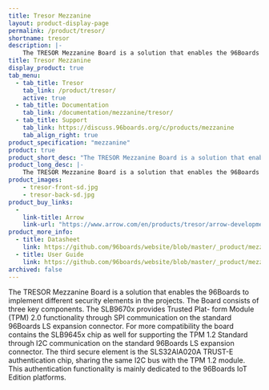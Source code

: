 ```yaml
---
title: Tresor Mezzanine
layout: product-display-page
permalink: /product/tresor/
shortname: tresor
description: |-
    The TRESOR Mezzanine Board is a solution that enables the 96Boards to implement different security elements in the projects. The Board consists of three key components. The SLB9670x provides Trusted Plat- form Module (TPM) 2.0 functionality through SPI communication on the standard 96Boards LS expansion connector. For more compatibility the board contains the SLB9645x chip as well for supporting the TPM 1.2 Standard through I2C communication on the standard 96Boards LS expansion connector. The third secure element is the SLS32AIA020A TRUST-E authentication chip, sharing the same I2C bus with the TPM 1.2 module. This authentication functionality is mainly dedicated to the 96Boards IoT Edition platforms.
title: Tresor Mezzanine
display_product: true
tab_menu:
  - tab_title: Tresor
    tab_link: /product/tresor/
    active: true
  - tab_title: Documentation
    tab_link: /documentation/mezzanine/tresor/
  - tab_title: Support
    tab_link: https://discuss.96boards.org/c/products/mezzanine
    tab_align_right: true
product_specification: "mezzanine"
product: true
product_short_desc: "The TRESOR Mezzanine Board is a solution that enables the 96Boards to implement different security elements in the projects."
product_long_desc: |-
    The TRESOR Mezzanine Board is a solution that enables the 96Boards to implement different security elements in the projects. The Board consists of three key components. The SLB9670x provides Trusted Plat- form Module (TPM) 2.0 functionality through SPI communication on the standard 96Boards LS expansion connector. For more compatibility the board contains the SLB9645x chip as well for supporting the TPM 1.2 Standard through I2C communication on the standard 96Boards LS expansion connector. The third secure element is the SLS32AIA020A TRUST-E authentication chip, sharing the same I2C bus with the TPM 1.2 module. This authentication functionality is mainly dedicated to the 96Boards IoT Edition platforms.
product_images:
    - tresor-front-sd.jpg
    - tresor-back-sd.jpg
product_buy_links:
  -
    link-title: Arrow
    link-url: "https://www.arrow.com/en/products/tresor/arrow-development-tools"
product_more_info:
  - title: Datasheet
    link: https://github.com/96boards/website/blob/master/_product/mezzanine/tresor/files/tresor-datasheet.pdf/
  - title: User Guide
    link: https://github.com/96boards/website/blob/master/_product/mezzanine/tresor/files/tresor-user-guide.pdf/
archived: false
---
```


The TRESOR Mezzanine Board is a solution that enables the 96Boards to implement different security elements in the projects. The Board consists of three key components. The SLB9670x provides Trusted Plat- form Module (TPM) 2.0 functionality through SPI communication on the standard 96Boards LS expansion connector. For more compatibility the board contains the SLB9645x chip as well for supporting the TPM 1.2 Standard through I2C communication on the standard 96Boards LS expansion connector. The third secure element is the SLS32AIA020A TRUST-E authentication chip, sharing the same I2C bus with the TPM 1.2 module. This authentication functionality is mainly dedicated to the 96Boards IoT Edition platforms.
